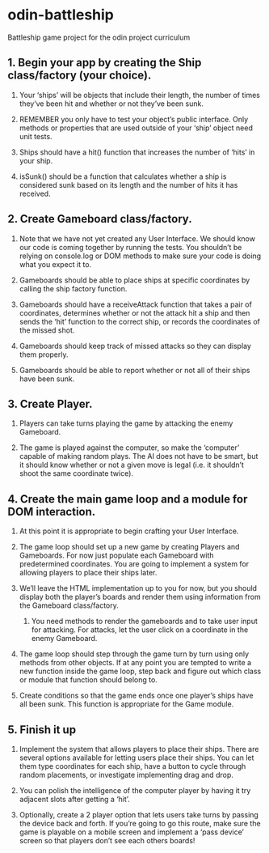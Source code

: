 # odin-battleship
Battleship game project for the odin project curriculum

## 1. Begin your app by creating the Ship class/factory (your choice).

   1. Your ‘ships’ will be objects that include their length, the number of times they’ve been hit and whether or not they’ve been sunk.

   2. REMEMBER you only have to test your object’s public interface. Only methods or properties that are used outside of your ‘ship’ object need unit tests.

   3. Ships should have a hit() function that increases the number of ‘hits’ in your ship.
   
   4. isSunk() should be a function that calculates whether a ship is considered sunk based on its length and the number of hits it has received.

## 2. Create Gameboard class/factory.

   1. Note that we have not yet created any User Interface. We should know our code is coming together by running the tests. You shouldn’t be relying on console.log or DOM methods to make sure your code is doing what you expect it to.
    
   2. Gameboards should be able to place ships at specific coordinates by calling the ship factory function.
    
   3. Gameboards should have a receiveAttack function that takes a pair of coordinates, determines whether or not the attack hit a ship and then sends the ‘hit’ function to the correct ship, or records the coordinates of the missed shot.
    
   4. Gameboards should keep track of missed attacks so they can display them properly.
    
   5. Gameboards should be able to report whether or not all of their ships have been sunk.
   
## 3. Create Player.
   
   1. Players can take turns playing the game by attacking the enemy Gameboard.
   
   2. The game is played against the computer, so make the ‘computer’ capable of making random plays. The AI does not have to be smart, but it should know whether or not a given move is legal (i.e. it shouldn’t shoot the same coordinate twice).

## 4. Create the main game loop and a module for DOM interaction.
   
   1. At this point it is appropriate to begin crafting your User Interface.
   
   2. The game loop should set up a new game by creating Players and Gameboards. For now just populate each Gameboard with predetermined coordinates. You are going to implement a system for allowing players to place their ships later.
   
   3. We’ll leave the HTML implementation up to you for now, but you should display both the player’s boards and render them using information from the Gameboard class/factory.

      1. You need methods to render the gameboards and to take user input for attacking. For attacks, let the user click on a coordinate in the enemy Gameboard.
   
   4. The game loop should step through the game turn by turn using only methods from other objects. If at any point you are tempted to write a new function inside the game loop, step back and figure out which class or module that function should belong to.
   
   5. Create conditions so that the game ends once one player’s ships have all been sunk. This function is appropriate for the Game module.

## 5. Finish it up
   
   1. Implement the system that allows players to place their ships. There are several options available for letting users place their ships. You can let them type coordinates for each ship, have a button to cycle through random placements, or investigate implementing drag and drop.
   
   2. You can polish the intelligence of the computer player by having it try adjacent slots after getting a ‘hit’.
   
   3. Optionally, create a 2 player option that lets users take turns by passing the device back and forth. If you’re going to go this route, make sure the game is playable on a mobile screen and implement a ‘pass device’ screen so that players don’t see each others boards!